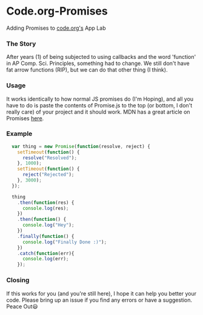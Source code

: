 # Code.org-Promises
Adding Promises to [code.org's](https://code.org) App Lab

### The Story
After years (1) of being subjected to using callbacks and the word 'function' in AP Comp. Sci. Principles, something had to change. We still don't have fat arrow functions (RIP), but we can do that other thing (I think).

### Usage
It works identically to how normal JS promises do (I'm Hoping), and all you have to do is paste the contents of Promise.js to the top (or bottom, I don't really care) of your project and it should work. MDN has a great article on Promises [here](https://developer.mozilla.org/en-US/docs/Web/JavaScript/Reference/Global_Objects/Promise). 

### Example
```javascript
  var thing = new Promise(function(resolve, reject) {
    setTimeout(function() {
      resolve("Resolved");
    }, 1000);
    setTimeout(function() {
      reject("Rejected");
    }, 3000);
  });

  thing
    .then(function(res) {
      console.log(res);
    })
    .then(function() {
      console.log("Hey");
    })
    .finally(function() {
      console.log("Finally Done :)");
    })
    .catch(function(err){
      console.log(err);
    });
```

### Closing
If this works for you (and you're still here), I hope it can help you better your code. Please bring up an issue if you find any errors or have a suggestion. Peace Out😃
